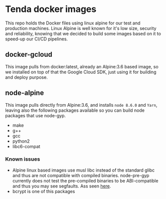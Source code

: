 # Tenda docker images

This repo holds the Docker files using linux alpine for our test and production machines. Linux Alpine is well known for it's low size, security and reliability, knowing that we decided to build some images based on it to speed-up our CI/CD pipelines.

## docker-gcloud

This image pulls from docker:latest, already an Alpine:3.6 based image, so we installed on top of that the Google Cloud SDK, just using it for building and deploy purpose.

## node-alpine

This image pulls directly from Alpine:3.6, and installs `node 8.6.0` and `Yarn`, leaving also the following packages available so you can build node packages that use node-gyp.

  - make
  - g++
  - gcc
  - python2
  - libc6-compat

### Known issues
  - Alpine linux based images use musl libc instead of the standard glibc and thus are not compatible with compiled binaries. node-pre-gyp currently does not test the pre-compiled binaries to be ABI-compatible and thus you may see segfaults. Ass seen [here](https://github.com/kelektiv/node.bcrypt.js/issues/528).
  - bcrypt is one of this packages
